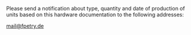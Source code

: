 Please send a notification about type, quantity and date of production of units based on this hardware documentation to the following addresses:

mail@fpetry.de
